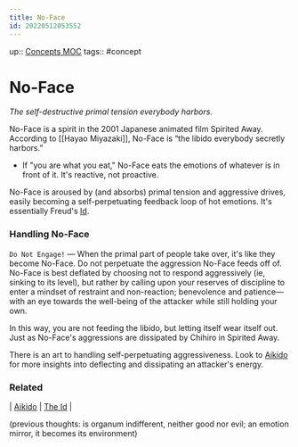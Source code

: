 ```yaml
---
title: No-Face
id: 20220512053552
---
```

up:: [Concepts MOC]([[20220923162736]])
tags:: #concept

# No-Face
*The self-destructive primal tension everybody harbors.*  

No-Face is a spirit in the 2001 Japanese animated film Spirited Away. According to [[Hayao Miyazaki]], No-Face is “the libido everybody secretly harbors.” 

- If "you are what you eat," No-Face eats the emotions of whatever is in front of it. It's reactive, not proactive.

No-Face is aroused by (and absorbs) primal tension and aggressive drives, easily becoming a self-perpetuating feedback loop of hot emotions. It's essentially Freud's [Id]([[20220505061552]]).

### Handling No-Face
`Do Not Engage!` — When the primal part of people take over, it's like they become No-Face. Do not perpetuate the aggression No-Face feeds off of. No-Face is best deflated by choosing not to respond aggressively (ie, sinking to its level), but rather by calling upon your reserves of discipline to enter a mindset of restraint and non-reaction; benevolence and patience—with an eye towards the well-being of the attacker while still holding your own.

In this way, you are not feeding the libido, but letting itself wear itself out. Just as No-Face's aggressions are dissipated by Chihiro in Spirited Away.
 
 There is an art to handling self-perpetuating aggressiveness. 
 Look to [Aikido]([[20220829195201]]) for more insights into deflecting and dissipating an attacker's energy.

### Related
| [Aikido]([[20220829195201]]) | [The Id]([[20220505061552]]) | 

(previous thoughts: is organum indifferent, neither good nor evil; an emotion mirror, it becomes its environment)
